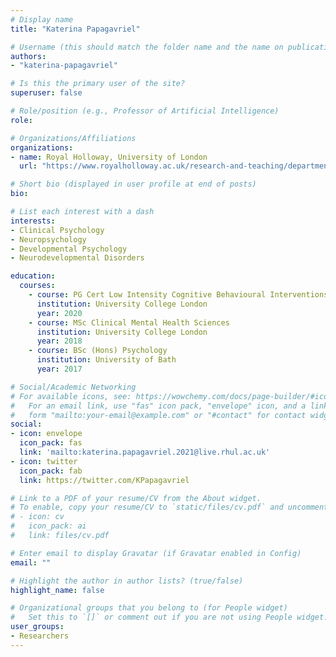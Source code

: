 ```yaml
---
# Display name
title: "Katerina Papagavriel"

# Username (this should match the folder name and the name on publications)
authors:
- "katerina-papagavriel"

# Is this the primary user of the site?
superuser: false

# Role/position (e.g., Professor of Artificial Intelligence)
role:

# Organizations/Affiliations
organizations:
- name: Royal Holloway, University of London
  url: "https://www.royalholloway.ac.uk/research-and-teaching/departments-and-schools/psychology"

# Short bio (displayed in user profile at end of posts)
bio: 

# List each interest with a dash
interests:
- Clinical Psychology
- Neuropsychology
- Developmental Psychology
- Neurodevelopmental Disorders

education:
  courses:
    - course: PG Cert Low Intensity Cognitive Behavioural Interventions
      institution: University College London
      year: 2020
    - course: MSc Clinical Mental Health Sciences
      institution: University College London
      year: 2018
    - course: BSc (Hons) Psychology
      institution: University of Bath
      year: 2017

# Social/Academic Networking
# For available icons, see: https://wowchemy.com/docs/page-builder/#icons
#   For an email link, use "fas" icon pack, "envelope" icon, and a link in the
#   form "mailto:your-email@example.com" or "#contact" for contact widget.
social:
- icon: envelope
  icon_pack: fas
  link: 'mailto:katerina.papagavriel.2021@live.rhul.ac.uk'
- icon: twitter
  icon_pack: fab
  link: https://twitter.com/KPapagavriel

# Link to a PDF of your resume/CV from the About widget.
# To enable, copy your resume/CV to `static/files/cv.pdf` and uncomment the lines below.
# - icon: cv
#   icon_pack: ai
#   link: files/cv.pdf

# Enter email to display Gravatar (if Gravatar enabled in Config)
email: ""

# Highlight the author in author lists? (true/false)
highlight_name: false

# Organizational groups that you belong to (for People widget)
#   Set this to `[]` or comment out if you are not using People widget.
user_groups:
- Researchers
---
```

